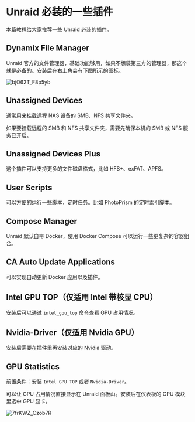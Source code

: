 # Unraid 必装的一些插件

本篇教程给大家推荐一些 Unraid 必装的插件。

## Dynamix File Manager

Unraid 官方的文件管理器，基础功能够用，如果不想装第三方的管理器，那这个就是必备的。安装后在右上角会有下图所示的图标。

![bjO62T_F8p5yb](https://img.slarker.me/blog/bjO62T_F8p5yb.png)

## Unassigned Devices

通常用来挂载远程 NAS 设备的 SMB、NFS 共享文件夹。

如果要挂载远程的 SMB 和 NFS 共享文件夹，需要先确保本机的 SMB 或 NFS 服务已开启。

## Unassigned Devices Plus

这个插件可以支持更多的文件磁盘格式，比如 HFS+、exFAT、APFS。

## User Scripts

可以方便的运行一些脚本，定时任务。比如 PhotoPrism 的定时索引脚本。

## Compose Manager

Unraid 默认自带 Docker，使用 Docker Compose 可以运行一些更复杂的容器组合。

## CA Auto Update Applications

可以实现自动更新 Docker 应用以及插件。

## Intel GPU TOP（仅适用 Intel 带核显 CPU）

安装后可以通过 `intel_gpu_top` 命令查看 GPU 占用情况。

## Nvidia-Driver（仅适用 Nvidia GPU）

安装后需要在插件里再安装对应的 Nvidia 驱动。

## GPU Statistics

前置条件：安装 `Intel GPU TOP` 或者 `Nvidia-Driver`。

可以让 GPU 占用情况直接显示在 Unraid 面板山。安装后在仪表板的 GPU 模块里选中 GPU 显卡。

![7frKWZ_Czob7R](https://img.slarker.me/blog/7frKWZ_Czob7R.png)